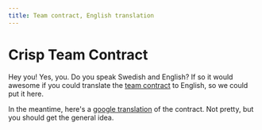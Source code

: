 ```yaml
---
title: Team contract, English translation
---
```


Crisp Team Contract
===================

Hey you! Yes, you. Do you speak Swedish and English? If so it would awesome if you could translate the [team contract](team-contract-sv.html) to English, so we could put it here.

In the meantime, here's a [google translation](https://translate.google.com/translate?sl=sv&tl=en&js=y&prev=_t&hl=en&ie=UTF-8&u=http%3A%2F%2Fdna.crisp.se%2Fdocs%2Fteam-contract-sv.html) of the contract. Not pretty, but you should get the general idea.

